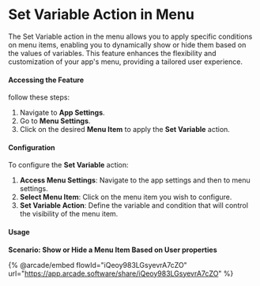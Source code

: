 # Set Variable Action in Menu

The Set Variable action in the menu allows you to apply specific conditions on menu items, enabling you to dynamically show or hide them based on the values of variables. This feature enhances the flexibility and customization of your app's menu, providing a tailored user experience.

#### Accessing the Feature

follow these steps:

1. Navigate to **App Settings**.
2. Go to **Menu Settings**.
3. Click on the desired **Menu Item** to apply the **Set Variable** action.

#### Configuration

To configure the **Set Variable** action:

1. **Access Menu Settings**: Navigate to the app settings and then to menu settings.
2. **Select Menu Item**: Click on the menu item you wish to configure.
3. **Set Variable Action**: Define the variable and condition that will control the visibility of the menu item.

#### Usage

**Scenario: Show or Hide a Menu Item Based on User properties**

{% @arcade/embed flowId="iQeoy983LGsyevrA7cZO" url="https://app.arcade.software/share/iQeoy983LGsyevrA7cZO" %}
